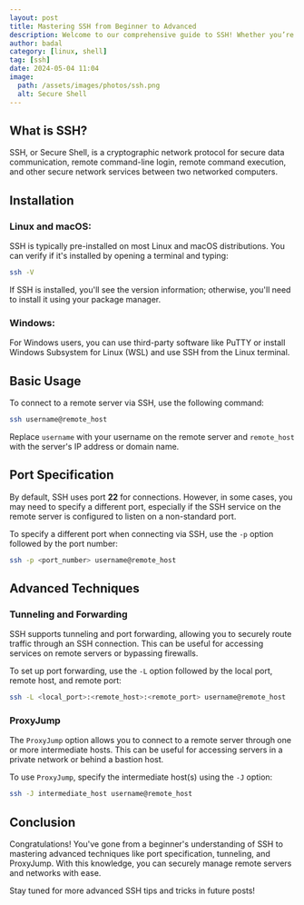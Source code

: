 ```yaml
---
layout: post
title: Mastering SSH from Beginner to Advanced
description: Welcome to our comprehensive guide to SSH! Whether you’re just starting out or looking to delve into advanced techniques, this post has you covered. We’ll cover everything from basic installation to advanced port configurations.
author: badal
category: [linux, shell]
tag: [ssh]
date: 2024-05-04 11:04
image:
  path: /assets/images/photos/ssh.png
  alt: Secure Shell
---
```

## What is SSH?

SSH, or Secure Shell, is a cryptographic network protocol for secure data communication, remote command-line login, remote command execution, and other secure network services between two networked computers.

## Installation

### Linux and macOS:

SSH is typically pre-installed on most Linux and macOS distributions. You can verify if it's installed by opening a terminal and typing:

```bash
ssh -V
```

If SSH is installed, you'll see the version information; otherwise, you'll need to install it using your package manager.

### Windows:

For Windows users, you can use third-party software like PuTTY or install Windows Subsystem for Linux (WSL) and use SSH from the Linux terminal.

## Basic Usage

To connect to a remote server via SSH, use the following command:

```bash
ssh username@remote_host
```

Replace `username` with your username on the remote server and `remote_host` with the server's IP address or domain name.

## Port Specification

By default, SSH uses port <b>22</b> for connections. However, in some cases, you may need to specify a different port, especially if the SSH service on the remote server is configured to listen on a non-standard port.

To specify a different port when connecting via SSH, use the `-p` option followed by the port number:

```bash
ssh -p <port_number> username@remote_host
```

## Advanced Techniques

### Tunneling and Forwarding

SSH supports tunneling and port forwarding, allowing you to securely route traffic through an SSH connection. This can be useful for accessing services on remote servers or bypassing firewalls.

To set up port forwarding, use the `-L` option followed by the local port, remote host, and remote port:

```bash
ssh -L <local_port>:<remote_host>:<remote_port> username@remote_host
```

### ProxyJump

The `ProxyJump` option allows you to connect to a remote server through one or more intermediate hosts. This can be useful for accessing servers in a private network or behind a bastion host.

To use `ProxyJump`, specify the intermediate host(s) using the `-J` option:

```bash
ssh -J intermediate_host username@remote_host
```

## Conclusion

Congratulations! You've gone from a beginner's understanding of SSH to mastering advanced techniques like port specification, tunneling, and ProxyJump. With this knowledge, you can securely manage remote servers and networks with ease.

Stay tuned for more advanced SSH tips and tricks in future posts!